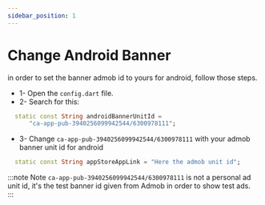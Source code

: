```yaml
---
sidebar_position: 1
---
```


# Change Android Banner

in order to set the banner admob id to yours for android, follow those steps.

- 1- Open the `config.dart` file.
- 2- Search for this:

```dart {1-3} title="/config/config.dart"
  static const String androidBannerUnitId =
      "ca-app-pub-3940256099942544/6300978111";
```

- 3- Change `ca-app-pub-3940256099942544/6300978111` with your admob banner unit id for android

```dart title="/config/config.dart"
  static const String appStoreAppLink = "Here the admob unit id";

```

:::note Note
`ca-app-pub-3940256099942544/6300978111` is not a personal ad unit id, it's the test banner id given from Admob in order to show test ads.  
:::
